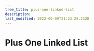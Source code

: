 ```yaml
---
tree_title: plus-one-linked-list
description: 
last_modified: 2022-06-09T21:23:28.2328
---
```


# Plus One Linked List
